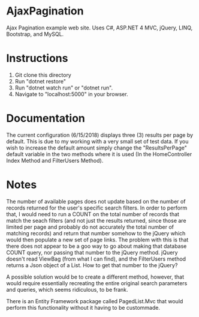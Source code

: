 # AjaxPagination
Ajax Pagination example web site. Uses C#, ASP.NET 4 MVC, jQuery, LINQ, Bootstrap, and MySQL.

# Instructions
1) Git clone this directory
2) Run "dotnet restore"
3) Run "dotnet watch run" or "dotnet run".
4) Navigate to "localhost:5000" in your browser.

# Documentation

The current configuration (6/15/2018) displays three (3) results per page by default. This is due to my working with a very small set of test data.
If you wish to increase the default amount simply change the "ResultsPerPage" default variable in the two methods where it is used (In the HomeController Index Method and FilterUsers Method).


# Notes
The number of available pages does not update based on the number of records returned for the user's specific search filters. In order to perform that, I would need to run a COUNT on the total number of records that match the seach filters (and not just the results returned, since those are limited per page and probably do not accurately the total number of matching records) and return that number somehow to the jQuery which would then populate a new set of page links. The problem with this is that there does not appear to be a goo way to go about making that database COUNT query, nor passing that number to the jQuery method. jQuery doesn't read ViewBag (from what I can find), and the FilterUsers method returns a Json object of a List<User>. How to get that number to the jQuery? 
  
A possible solution would be to create a different method, however, that would require essentially recreating the entire original search parameters and queries, which seems ridiculous, to be frank.

There is an Entity Framework package called PagedList.Mvc that would perform this functionality without it having to be custommade.
